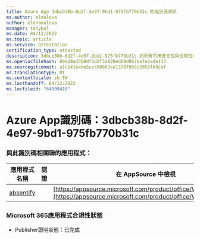 ```yaml
---
title: Azure App 3dbcb38b-8d2f-4e97-9bd1-975fb770b31c 的識別碼資訊
ms.author: elmalova
author: elenamalova
manager: tonybal
ms.date: 04/12/2022
ms.topic: article
ms.service: attestation
certification_type: attested
description: 3dbcb38b-8d2f-4e97-9bd1-975fb770b31c 的所有可用安全性與合規性資訊。
ms.openlocfilehash: 80e28a43b0df3ddf3a820ed69d967ea7e2a4e117
ms.sourcegitcommit: a1c141babe5cca98683ce1378f956c5955fb9caf
ms.translationtype: MT
ms.contentlocale: zh-TW
ms.lasthandoff: 04/12/2022
ms.locfileid: "64809410"
---
```

# <a name="azure-app-id-3dbcb38b-8d2f-4e97-9bd1-975fb770b31c"></a>Azure App識別碼：3dbcb38b-8d2f-4e97-9bd1-975fb770b31c


### <a name="apps-associated-with-this-id"></a>與此識別碼相關聯的應用程式：
| **應用程式名稱** | **認證** | **在 AppSource 中檢視** |
|--------------|---------------|-----------------------|
| [absentify](../forward/WA200003833.md) |  | [https://appsource.microsoft.com/product/office/WA200003833](https://appsource.microsoft.com/product/office/WA200003833) |

### <a name="microsoft-365-app-compliance-status"></a>Microsoft 365應用程式合規性狀態
- Publisher證明狀態：已完成
